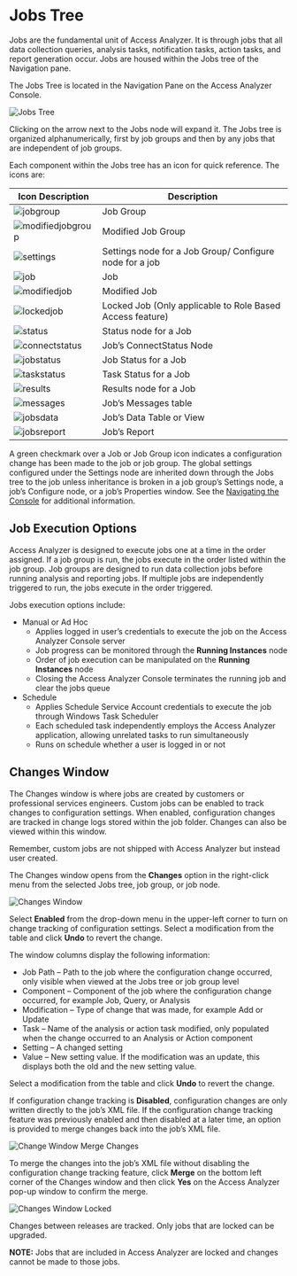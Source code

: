 # Jobs Tree

Jobs are the fundamental unit of Access Analyzer. It is through jobs that all data collection
queries, analysis tasks, notification tasks, action tasks, and report generation occur. Jobs are
housed within the Jobs tree of the Navigation pane.

The Jobs Tree is located in the Navigation Pane on the Access Analyzer Console.

![Jobs Tree](/img/product_docs/accessanalyzer/12.0/admin/jobs/jobstreeoverview.webp)

Clicking on the arrow next to the Jobs node will expand it. The Jobs tree is organized
alphanumerically, first by job groups and then by any jobs that are independent of job groups.

Each component within the Jobs tree has an icon for quick reference. The icons are:

| Icon Description                                                                                                                 | Description                                               |
| -------------------------------------------------------------------------------------------------------------------------------- | --------------------------------------------------------- |
| ![jobgroup](/img/product_docs/accessanalyzer/12.0/admin/jobs/jobgroup.webp)                    | Job Group                                                 |
| ![modifiedjobgroup](/img/product_docs/accessanalyzer/12.0/admin/jobs/modifiedjobgroup.webp)    | Modified Job Group                                        |
| ![settings](/img/product_docs/activitymonitor/config/dellpowerscale/settings.webp)                          | Settings node for a Job Group/ Configure node for a job   |
| ![job](/img/product_docs/accessanalyzer/12.0/admin/jobs/job.webp)                              | Job                                                       |
| ![modifiedjob](/img/product_docs/accessanalyzer/12.0/admin/jobs/modifiedjob.webp)              | Modified Job                                              |
| ![lockedjob](/img/product_docs/accessanalyzer/12.0/admin/jobs/lockedjob.webp)                  | Locked Job (Only applicable to Role Based Access feature) |
| ![status](/img/product_docs/dataclassification/ndc/admin/sources/status.webp)                               | Status node for a Job                                     |
| ![connectstatus](/img/product_docs/accessanalyzer/12.0/admin/jobs/connectstatus.webp)          | Job’s ConnectStatus Node                                  |
| ![jobstatus](/img/product_docs/platgovnetsuite/clean_up/jobstatus.webp)                              | Job Status for a Job                                      |
| ![taskstatus](/img/product_docs/accessanalyzer/12.0/admin/jobs/taskstatus.webp)                | Task Status for a Job                                     |
| ![results](/img/product_docs/accessanalyzer/12.0/admin/datacollector/adinventory/results.webp) | Results node for a Job                                    |
| ![messages](/img/product_docs/accessanalyzer/12.0/admin/jobs/messages.webp)                    | Job’s Messages table                                      |
| ![jobsdata](/img/product_docs/accessanalyzer/12.0/admin/jobs/jobsdata.webp)                    | Job’s Data Table or View                                  |
| ![jobsreport](/img/product_docs/accessanalyzer/12.0/admin/jobs/jobsreport.webp)                | Job’s Report                                              |

A green checkmark over a Job or Job Group icon indicates a configuration change has been made to the
job or job group. The global settings configured under the Settings node are inherited down through
the Jobs tree to the job unless inheritance is broken in a job group’s Settings node, a job’s
Configure node, or a job’s Properties window. See the
[Navigating the Console](/docs/accessanalyzer/12.0/admin/navigate/overview.md) for additional information.

## Job Execution Options

Access Analyzer is designed to execute jobs one at a time in the order assigned. If a job group is
run, the jobs execute in the order listed within the job group. Job groups are designed to run data
collection jobs before running analysis and reporting jobs. If multiple jobs are independently
triggered to run, the jobs execute in the order triggered.

Jobs execution options include:

- Manual or Ad Hoc
    - Applies logged in user’s credentials to execute the job on the Access Analyzer Console server
    - Job progress can be monitored through the **Running Instances** node
    - Order of job execution can be manipulated on the **Running Instances** node
    - Closing the Access Analyzer Console terminates the running job and clear the jobs queue
- Schedule
    - Applies Schedule Service Account credentials to execute the job through Windows Task Scheduler
    - Each scheduled task independently employs the Access Analyzer application, allowing unrelated
      tasks to run simultaneously
    - Runs on schedule whether a user is logged in or not

## Changes Window

The Changes window is where jobs are created by customers or professional services engineers. Custom
jobs can be enabled to track changes to configuration settings. When enabled, configuration changes
are tracked in change logs stored within the job folder. Changes can also be viewed within this
window.

Remember, custom jobs are not shipped with Access Analyzer but instead user created.

The Changes window opens from the **Changes** option in the right-click menu from the selected Jobs
tree, job group, or job node.

![Changes Window](/img/product_docs/accessanalyzer/12.0/admin/jobs/changeswindow.webp)

Select **Enabled** from the drop-down menu in the upper-left corner to turn on change tracking of
configuration settings. Select a modification from the table and click **Undo** to revert the
change.

The window columns display the following information:

- Job Path – Path to the job where the configuration change occurred, only visible when viewed at
  the Jobs tree or job group level
- Component – Component of the job where the configuration change occurred, for example Job, Query,
  or Analysis
- Modification – Type of change that was made, for example Add or Update
- Task – Name of the analysis or action task modified, only populated when the change occurred to an
  Analysis or Action component
- Setting – A changed setting
- Value – New setting value. If the modification was an update, this displays both the old and the
  new setting value.

Select a modification from the table and click **Undo** to revert the change.

If configuration change tracking is **Disabled**, configuration changes are only written directly to
the job’s XML file. If the configuration change tracking feature was previously enabled and then
disabled at a later time, an option is provided to merge changes back into the job’s XML file.

![Change Window Merge Changes](/img/product_docs/accessanalyzer/12.0/admin/jobs/changeswindowmerge.webp)

To merge the changes into the job’s XML file without disabling the configuration change tracking
feature, click **Merge** on the bottom left corner of the Changes window and then click **Yes** on
the Access Analyzer pop-up window to confirm the merge.

![Changes Window Locked](/img/product_docs/accessanalyzer/12.0/admin/jobs/changeswindowlocked.webp)

Changes between releases are tracked. Only jobs that are locked can be upgraded.

**NOTE:** Jobs that are included in Access Analyzer are locked and changes cannot be made to those
jobs.
